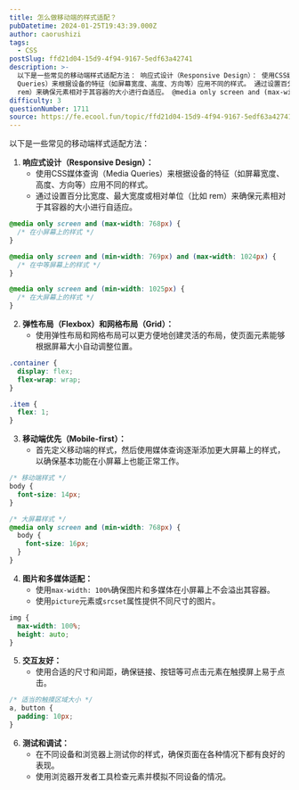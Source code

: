 ```yaml
---
title: 怎么做移动端的样式适配？
pubDatetime: 2024-01-25T19:43:39.000Z
author: caorushizi
tags:
  - CSS
postSlug: ffd21d04-15d9-4f94-9167-5edf63a42741
description: >-
  以下是一些常见的移动端样式适配方法： 响应式设计（Responsive Design）： 使用CSS媒体查询（Media
  Queries）来根据设备的特征（如屏幕宽度、高度、方向等）应用不同的样式。 通过设置百分比宽度、最大宽度或相对单位（比如
  rem）来确保元素相对于其容器的大小进行自适应。 @media only screen and (max-width: 768px) { /* 在小屏幕上
difficulty: 3
questionNumber: 1711
source: https://fe.ecool.fun/topic/ffd21d04-15d9-4f94-9167-5edf63a42741
---
```


以下是一些常见的移动端样式适配方法：

1. **响应式设计（Responsive Design）：**
   - 使用CSS媒体查询（Media Queries）来根据设备的特征（如屏幕宽度、高度、方向等）应用不同的样式。
   - 通过设置百分比宽度、最大宽度或相对单位（比如 rem）来确保元素相对于其容器的大小进行自适应。

```css
@media only screen and (max-width: 768px) {
  /* 在小屏幕上的样式 */
}

@media only screen and (min-width: 769px) and (max-width: 1024px) {
  /* 在中等屏幕上的样式 */
}

@media only screen and (min-width: 1025px) {
  /* 在大屏幕上的样式 */
}
```

2. **弹性布局（Flexbox）和网格布局（Grid）：**
   - 使用弹性布局和网格布局可以更方便地创建灵活的布局，使页面元素能够根据屏幕大小自动调整位置。

```css
.container {
  display: flex;
  flex-wrap: wrap;
}

.item {
  flex: 1;
}
```

3. **移动端优先（Mobile-first）：**
   - 首先定义移动端的样式，然后使用媒体查询逐渐添加更大屏幕上的样式，以确保基本功能在小屏幕上也能正常工作。

```css
/* 移动端样式 */
body {
  font-size: 14px;
}

/* 大屏幕样式 */
@media only screen and (min-width: 768px) {
  body {
    font-size: 16px;
  }
}
```

4. **图片和多媒体适配：**
   - 使用`max-width: 100%`确保图片和多媒体在小屏幕上不会溢出其容器。
   - 使用`picture`元素或`srcset`属性提供不同尺寸的图片。

```css
img {
  max-width: 100%;
  height: auto;
}
```

5. **交互友好：**
   - 使用合适的尺寸和间距，确保链接、按钮等可点击元素在触摸屏上易于点击。

```css
/* 适当的触摸区域大小 */
a, button {
  padding: 10px;
}
```

6. **测试和调试：**
   - 在不同设备和浏览器上测试你的样式，确保页面在各种情况下都有良好的表现。
   - 使用浏览器开发者工具检查元素并模拟不同设备的情况。
